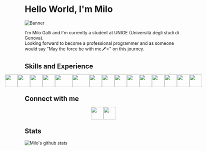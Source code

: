 # Hello World, I'm Milo
![Banner](https://github.com/thaMilo/thaMilo/blob/main/vapor-wave-aesthetic.gif)

I'm Milo Galli and I'm currently a student at UNIGE (Università degli studi di Genova).
<br>
Looking forward to become a professional programmer and as someone would say "May the force be with me🗡⭐️" on this journey.

## Skills and Experience
<div style="display: flex; align-items: center; justify-content: center; height: 2rem;">
  <a href="https://www.java.com/en/"><img src="https://github.com/thaMilo/thaMilo/blob/main/java.png" width="40" height="40"/></a>
  <a href="https://www.python.org/"><img src="https://github.com/thaMilo/thaMilo/blob/main/python.png" width="40" height="40"/></a>
  <a href="https://flask.palletsprojects.com/en/2.2.x/"><img src="https://github.com/thaMilo/thaMilo/blob/main/flask.svg" width="40" height="40"/></a>
  <a href="https://cplusplus.com/"><img src="https://github.com/thaMilo/thaMilo/blob/main/c-.png" width="40" height="40"/></a>
  <a href="https://go.dev/"><img src="https://github.com/thaMilo/thaMilo/blob/main/go.png" width="55" height="40"/></a>
  <a href="https://www.rust-lang.org/"><img src="https://github.com/thaMilo/thaMilo/blob/main/rust.png" width="55" height="40"/></a>
  <a href="https://en.wikipedia.org/wiki/HTML"><img src="https://github.com/thaMilo/thaMilo/blob/main/html.png" width="40" height="40"/></a>
  <a href="https://en.wikipedia.org/wiki/CSS"><img src="https://github.com/thaMilo/thaMilo/blob/main/css-3.png" width="40" height="40"/></a>
  <a href="https://en.wikipedia.org/wiki/JavaScript"><img src="https://github.com/thaMilo/thaMilo/blob/main/js.png" width="40" height="40"/></a>
  <a href="https://svelte.dev/"><img src="https://github.com/thaMilo/thaMilo/blob/main/svelte.png" width="40" height="40"/></a>
  <a href="https://reactjs.org/"><img src="https://github.com/thaMilo/thaMilo/blob/main/react.svg" width="40" height="40"/></a>
  <a href="https://tailwindcss.com/"><img src="https://github.com/thaMilo/thaMilo/blob/main/tailwind.png" width="40" height="40"/></a>
  <a href="https://www.php.net/"><img src="https://github.com/thaMilo/thaMilo/blob/main/php.png" width="40" height="40"/></a>
  <a href="https://www.postgresql.org/"><img src="https://github.com/thaMilo/thaMilo/blob/main/postgre.png" width="40" height="40"/></a>
  <a href="https://www.selenium.dev/"><img src="https://github.com/thaMilo/thaMilo/blob/main/selenium.png" width="40" height="40"/></a>
</div>

## Connect with me
<div style="display: flex; align-items: center; justify-content: center; height: 2rem;">
  <a href="https://www.instagram.com/itsmemjlo/?hl=it"><img src="https://github.com/thaMilo/thaMilo/blob/main/instagram.svg" width="40" height="40" /></a>
  <a href="https://www.linkedin.com/in/milo-galli-2bb1a6198"><img src="https://github.com/thaMilo/thaMilo/blob/main/linkedin.svg"  width="40" height="40" /></a>
</div>

## Stats

![Milo's github stats](https://github-readme-stats.vercel.app/api?username=thaMilo&show_icons=true&theme=synthwave)
